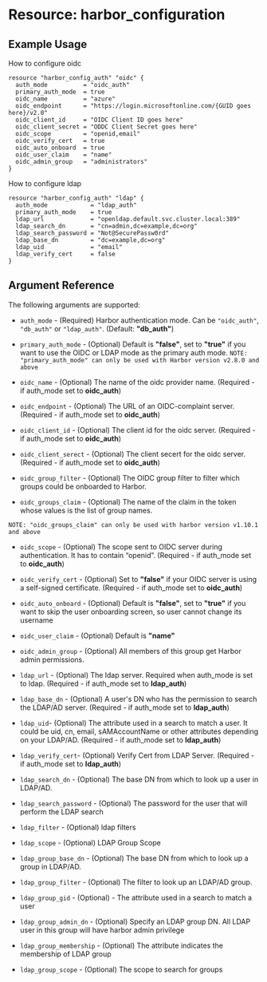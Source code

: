 # Resource: harbor_configuration

## Example Usage
How to configure oidc
```hcl
resource "harbor_config_auth" "oidc" {
  auth_mode          = "oidc_auth"
  primary_auth_mode  = true
  oidc_name          = "azure"
  oidc_endpoint      = "https://login.microsoftonline.com/{GUID goes here}/v2.0"
  oidc_client_id     = "OIDC Client ID goes here"
  oidc_client_secret = "ODDC Client Secret goes here"
  oidc_scope         = "openid,email"
  oidc_verify_cert   = true
  oidc_auto_onboard  = true
  oidc_user_claim    = "name"
  oidc_admin_group   = "administrators"
}
```

How to configure ldap
```hcl
resource "harbor_config_auth" "ldap" {
  auth_mode            = "ldap_auth"
  primary_auth_mode    = true
  ldap_url             = "openldap.default.svc.cluster.local:389"
  ldap_search_dn       = "cn=admin,dc=example,dc=org"
  ldap_search_password = "Not@SecurePassw0rd"
  ldap_base_dn         = "dc=example,dc=org"
  ldap_uid             = "email"
  ldap_verify_cert     = false
}
```

## Argument Reference
The following arguments are supported:

* `auth_mode` - (Required) Harbor authentication mode. Can be `"oidc_auth"`, `"db_auth"` or `"ldap_auth"`. (Default: **"db_auth"**)

* `primary_auth_mode` - (Optional) Default is **"false"**, set to **"true"** if you want to use the OIDC or LDAP mode as the primary auth mode.
`NOTE: "primary_auth_mode" can only be used with Harbor version v2.8.0 and above`

* `oidc_name` - (Optional) The name of the oidc provider name. (Required - if auth_mode set to **oidc_auth**)

* `oidc_endpoint` - (Optional) The URL of an OIDC-complaint server. (Required - if auth_mode set to **oidc_auth**)

* `oidc_client_id` - (Optional) The client id for the oidc server. (Required - if auth_mode set to **oidc_auth**)

* `oidc_client_serect` - (Optional) The client secert for the oidc server. (Required - if auth_mode set to **oidc_auth**)

* `oidc_group_filter` - (Optional) The OIDC group filter to filter which groups could be onboarded to Harbor.

* `oidc_groups_claim` - (Optional) The name of the claim in the token whose values is the list of group names.

`NOTE: "oidc_groups_claim" can only be used with harbor version v1.10.1 and above`

* `oidc_scope` - (Optional) The scope sent to OIDC server during authentication. It has to contain “openid”. (Required - if auth_mode set to **oidc_auth**)

* `oidc_verify_cert` - (Optional) Set to **"false"** if your OIDC server is using a self-signed certificate. (Required - if auth_mode set to **oidc_auth**)

* `oidc_auto_onboard` - (Optional) Default is **"false"**, set to **"true"** if you want to skip the user onboarding screen, so user cannot change its username

* `oidc_user_claim` - (Optional) Default is **"name"**

* `oidc_admin_group` - (Optional) All members of this group get Harbor admin permissions.


* `ldap_url` - (Optional) The ldap server. Required when auth_mode is set to ldap. (Required - if auth_mode set to **ldap_auth**)
* `ldap_base_dn` - (Optional) A user's DN who has the permission to search the LDAP/AD server. (Required - if auth_mode set to **ldap_auth**)
* `ldap_uid`- (Optional) The attribute used in a search to match a user. It could be uid, cn, email, sAMAccountName or other attributes depending on your LDAP/AD. (Required - if auth_mode set to **ldap_auth**)
* `ldap_verify_cert`- (Optional) Verify Cert from LDAP Server. (Required - if auth_mode set to **ldap_auth**)
* `ldap_search_dn` - (Optional) The base DN from which to look up a user in LDAP/AD.
* `ldap_search_password` - (Optional) The password for the user that will perform the LDAP search
* `ldap_filter` - (Optional) ldap filters
* `ldap_scope` - (Optional) LDAP Group Scope
* `ldap_group_base_dn` - (Optional) The base DN from which to look up a group in LDAP/AD.
* `ldap_group_filter` - (Optional) The filter to look up an LDAP/AD group.
* `ldap_group_gid` - (Optional) - The attribute used in a search to match a user
* `ldap_group_admin_dn` - (Optional) Specify an LDAP group DN. All LDAP user in this group will have harbor admin privilege
* `ldap_group_membership` - (Optional) The attribute indicates the membership of LDAP group
* `ldap_group_scope` - (Optional) The scope to search for groups
